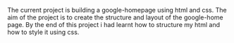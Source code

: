 The current project is building a google-homepage using html and css. The aim of the project is to create the structure and layout of the google-home page. 
By the end of this project i had learnt how to structure my html and how to style it using css.